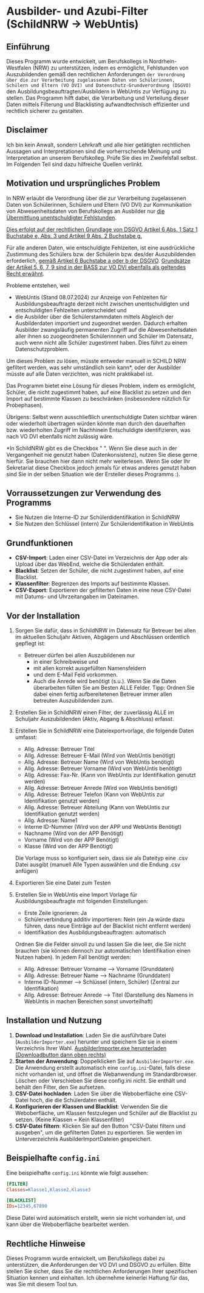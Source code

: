 # Ausbilder- und Azubi-Filter (SchildNRW -> WebUntis)

## Einführung

Dieses Programm wurde entwickelt, um Berufskollegs in Nordrhein-Westfalen (NRW) zu unterstützen, indem es ermöglicht, Fehlstunden von Auszubildenden gemäß den rechtlichen Anforderungen `der Verordnung über die zur Verarbeitung zugelassenen Daten von Schülerinnen, Schülern und Eltern (VO DVI) und Datenschutz-Grundverordnung (DSGVO)` den Ausbildungsbeauftragten/Ausbildern in WebUntis zur Verfügung zu stellen. 
Das Programm hilft dabei, die Verarbeitung und Verteilung dieser Daten mittels Filterung und Blacklisting aufwandtechnisch effizienter und rechtlich sicherer zu gestalten.

## Disclaimer
Ich bin kein Anwalt, sondern Lehrkraft und alle hier getätigten rechtlichen Aussagen und Interpretationen sind die vorherrschende Meinung und Interpretation an unserem Berufskolleg. Prüfe Sie dies im Zweifelsfall selbst. Im Folgenden Teil sind dazu hilfreiche Quellen verlinkt.

## Motivation und ursprüngliches Problem

In NRW erlaubt die Verordnung über die zur Verarbeitung zugelassenen Daten von Schülerinnen, Schülern und Eltern (VO DVI) zur Kommunikation von Abwesenheitsdaten von Berufskollegs an Ausbilder nur [die Übermittlung unentschuldigter Fehlstunden](https://bass.schul-welt.de/101.htm#:~:text=4.%20Erreichbarkeit%2C-,5.%20Angaben%20zu%20unentschuldigten%20Schulvers%C3%A4umnissen.,-(5)%20Zur%20Organisation).

[Dies erfolgt auf der rechtlichen Grundlage von DSGVO Artikel 6 Abs. 1 Satz 1 Buchstabe e, Abs. 3 und Artikel 9 Abs. 2 Buchstabe g.](https://bass.schul-welt.de/101.htm#:~:text=Nach%20Artikel%206%20Abs.%201%20Satz%201%20Buchstabe%20e%2C%20Abs.%203%20und%20Artikel%209%20Abs.%202%20Buchstabe%20g)

Für alle anderen Daten, wie entschuldigte Fehlzeiten, ist eine ausdrückliche Zustimmung des Schülers bzw. der Schülerin bzw. des/der Auszubildenden erforderlich, [gemäß Artikel 6 Buchstabe a oder b der DSGVO](https://dsgvo-gesetz.de/art-6-dsgvo/#:~:text=Die%20betroffene%20Person,betroffenen%20Person%20erfolgen%3B). [Grundsätze der Artikel 5, 6, 7, 9 sind in der BASS zur VO DVI ebenfalls als geltendes Recht erwähnt](https://bass.schul-welt.de/101.htm#:~:text=insbesondere,6%2C%207%2C%209).



Probleme entstehen, weil 
- WebUntis (Stand 08.07.2024) zur Anzeige von Fehlzeiten für Ausbildungsbeauftragte derzeit nicht zwischen unentschuldigten und entschuldigten Fehlzeiten unterscheidet und
- die Ausbilder über die Schülerstammdaten mittels Abgleich der Ausbilderdaten importiert und zugeordnet werden.
Dadurch erhalten Ausbilder zwangsläufig permanenten Zugriff auf die Abwesenheitsdaten aller ihnen so zuogeordneten Schülerinnnen und Schüler im Datensatz, auch wenn nicht alle Schüler zugestimmt haben. 
Dies führt zu einem Datenschutzproblem.

Um dieses Problem zu lösen, müsste entweder manuell in SCHILD NRW gefiltert werden, was sehr umständlich sein kann*, oder der Ausbilder müsste auf alle Daten verzichten, was nicht praktikabel ist.

Das Programm bietet eine Lösung für dieses Problem, indem es ermöglicht, Schüler, die nicht zugestimmt haben, auf eine Blacklist zu setzen und den Import auf bestimmte Klassen zu beschränken (insbesondere nützlich für Probephasen).

Übrigens: Selbst wenn ausschließlich unentschuldigte Daten sichtbar wären oder wiederholt übertragen würden könnte man durch den dauerhaften bzw. wiederholten Zugriff im Nachhinein Entschuldigte identifizieren, was nach VO DVI ebenfalls nicht zulässig wäre.

*In SchildNRW gibt es die Checkbox " ". Wenn Sie diese auch in der Vergangenheit nie genutzt haben (Datenkonsistenz), nutzen Sie diese gerne hierfür. Sie brauchen hier dann nicht mehr weiterlesen. Wenn Sie oder Ihr Sekretariat diese Checkbox jedoch jemals für etwas anderes genutzt haben sind Sie in der selben Situation wie der Ersteller dieses Programms :). 

## Vorraussetzungen zur Verwendung des Programms
- Sie Nutzen die Interne-ID zur Schülerdidentifikation in SchildNRW
- Sie Nutzen den Schlüssel (intern) Zur Schüleridentifikation in WebUntis
  
## Grundfunktionen

- **CSV-Import**: Laden einer CSV-Datei im Verzeichnis der App oder als Upload über das WebEnd, welche die Schülerdaten enthält.
- **Blacklist**: Setzen der Schüler, die nicht zugestimmt haben, auf eine Blacklist.
- **Klassenfilter**: Begrenzen des Imports auf bestimmte Klassen.
- **CSV-Export**: Exportieren der gefilterten Daten in eine neue CSV-Datei mit Datums- und Uhrzeitangaben im Dateinamen.

## Vor der Installation

1. Sorgen Sie dafür, dass in SchildNRW im Datensatz für Betreuer bei allen im aktuellen Schuljahr Aktiven, Abgägern und Abschlüssen ordentlich gepflegt ist:
   - Betreuer dürfen bei allen Auszubildenen nur
     - in einer Schreibweise und
     - mit allen korrekt ausgefüllten Namensfeldern
     - und dem E-Mail Feld vorkommen.
     - Auch die Anrede wird benötigt (s.u.).
   Wenn Sie die Daten überarbeiten füllen Sie am Besten ALLE Felder. Tipp: Ordnen Sie dabei einen fertig aufbereitetenen Betreuer immer allen betreuten Auszubildenden zum.
     
2. Erstellen Sie in SchildNRW einen Filter, der zuverlässig ALLE im Schuljahr Auszubildenden (Aktiv, Abgang & Abschluss) erfasst.
3. Erstellen Sie in SchildNRW eine Dateiexportvorlage, die folgende Daten umfasst:
   - Allg. Adresse: Betreuer Titel 
   - Allg. Adresse: Betreuer E-Mail (Wird von WebUntis benötigt)
   - Allg. Adresse: Betreuer Name (Wird von WebUntis benötigt)
   - Allg. Adresse: Betreuer Vorname (Wird von WebUntis benötigt)
   - Allg. Adresse: Fax-Nr. (Kann von WebUntis zur Identifikation genutzt werden)
   - Allg. Adresse: Betreuer Anrede (Wird von WebUntis benötigt)
   - Allg. Adresse: Betreuer Telefon (Kann von WebUntis zur Identifikation genutzt werden)
   - Allg. Adresse: Betreuer Abteilung (Kann von WebUntis zur Identifikation genutzt werden)
   - Allg. Adresse: Name1
   - Interne ID-Nummer    (Wird von der APP und WebUntis Benötigt)
   - Nachname             (Wird von der APP Benötigt)
   - Vorname              (Wird von der APP Benötigt)
   - Klasse               (Wird von der APP Benötigt)

   Die Vorlage muss so konfiguriert sein, dass sie als Dateityp eine .csv Datei ausgibt (manuell Alle Typen auswählen und die Endung .csv anfügen)
4. Exportieren Sie eine Datei zum Testen
5. Erstellen Sie in WebUntis eine Import Vorlage für Ausbildungsbeauftragte mit folgenden Einstellungen:
   - Erste Zeile ignorieren: Ja
   - Schülerverbindung additiv importieren: Nein (ein Ja würde dazu führen, dass neue Einträge auf der Blacklist nicht entfernt werden)
   - Identifikation des Ausbildungsbeauftragten: automatisch
   
   Ordnen Sie die Felder sinvoll zu und lassen Sie die leer, die Sie nicht brauchen (sie können dennoch zur automatischen Identifikation einen Nutzen haben).
   In jedem Fall benötigt werden:
   
   - Allg. Adresse: Betreuer Vorname --> Vorname (Grunddaten)
   - Allg. Adresse: Betreuer Name --> Nachname (Grunddaten)
   - Interne ID-Nummer --> Schlüssel (intern, Schüler) (Zentral zur Identifikation)
   - Allg. Adresse: Betreuer Anrede --> Titel (Darstellung des Namens in WebUntis in machen Bereichen sonst unvorteilhaft)

## Installation und Nutzung

1. **Download und Installation**: Laden Sie die ausführbare Datei (`AusbilderImporter.exe`) herunter und speichern Sie sie in einem Verzeichnis Ihrer Wahl.  [AusbilderImporter.exe herunterladen (Downloadbutton dann oben rechts)](AusbilderImporterFlask/dist/AusbilderImporter.exe)
2. **Starten der Anwendung**: Doppelklicken Sie auf `AusbilderImporter.exe`. Die Anwendung erstellt automatisch eine `config.ini`-Datei, falls diese nicht vorhanden ist, und öffnet die Webanwendung im Standardbrowser. Löschen oder Verschieben Sie diese config.ini nicht. Sie enthält und behält den Filter, den Sie aufsetzen.
3. **CSV-Datei hochladen**: Laden Sie über die Weboberfläche eine CSV-Datei hoch, die die Schülerdaten enthält.
4. **Konfigurieren der Klassen und Blacklist**: Verwenden Sie die Weboberfläche, um Klassen festzulegen und Schüler auf die Blacklist zu setzen. (Keine Klassen = Kein Klassenfilter)
5. **CSV-Datei filtern**: Klicken Sie auf den Button "CSV-Datei filtern und ausgeben", um die gefilterten Daten zu exportieren. Sie werden im Unterverzeichnis AusbilderImportDateien gespeichert.

## Beispielhafte `config.ini`

Eine beispielhafte `config.ini` könnte wie folgt aussehen:

```ini
[FILTER]
Classes=Klasse1,Klasse2,Klasse3

[BLACKLIST]
IDs=12345,67890
```
Diese Datei wird automatisch erstellt, wenn sie nicht vorhanden ist, und kann über die Weboberfläche bearbeitet werden.

 ## Rechtliche Hinweise
Dieses Programm wurde entwickelt, um Berufskollegs dabei zu unterstützen, die Anforderungen der VO DVI und DSGVO zu erfüllen. Bitte stellen Sie sicher, dass Sie die rechtlichen Anforderungen Ihrer spezifischen Situation kennen und einhalten.
Ich übernehme keinerlei Haftung für das, was Sie mit diesem Tool tun.
